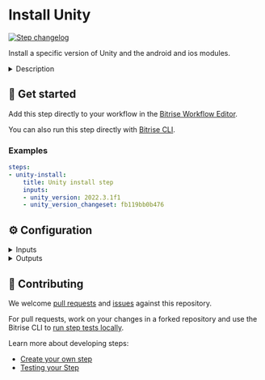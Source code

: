 # Install Unity

[![Step changelog](https://shields.io/github/v/release/bitrise-steplib/bitrise-step-unity-install?include_prereleases&label=changelog&color=blueviolet)](https://github.com/bitrise-steplib/bitrise-step-unity-install/releases)

Install a specific version of Unity and the android and ios modules.


<details>
<summary>Description</summary>

This step involves setting up the Unity development environment within the pipeline.

It ensures that the required version of Unity is correctly installed and configured,
enabling seamless building and testing of the project.

The process includes downloading the Unity installer for the desired version,
executing the installer with specified arguments to install Unity components,
and validating the successful installation.

Extracting Version and Changeset from Unity download URL. The Unity download URLs contain the version and 
changeset information in the following format:

https://download.unity3d.com/download_unity/{changeset}/{filename}

Where:
- {changeset}: The unique identifier for the changeset.
- {filename}: The name of the Unity installer file.

An example URL:
https://download.unity3d.com/download_unity/fbf46ad88f3d/UnityDownloadAssistant-2023.1.11f1.dmg

In this URL, the version is **2023.1.11f1** and the changeset is **fbf46ad88f3d**.

Parameters from the URL:
 unity_version: 2023.1.11f1
 unity_version_changeset: fbf46ad88f3d

More details: https://unity.com/download

</details>

## 🧩 Get started

Add this step directly to your workflow in the [Bitrise Workflow Editor](https://devcenter.bitrise.io/steps-and-workflows/steps-and-workflows-index/).

You can also run this step directly with [Bitrise CLI](https://github.com/bitrise-io/bitrise).

### Examples

```yaml
steps:
- unity-install:
    title: Unity install step
    inputs:
    - unity_version: 2022.3.1f1
    - unity_version_changeset: fb119bb0b476
```

## ⚙️ Configuration

<details>
<summary>Inputs</summary>

| Key | Description | Flags | Default |
| --- | --- | --- | --- |
| `unity_version` | The version of the Unity engine used for building the project. It ensures that the project runs as intended on the specified Unity version.  | required |  |
| `unity_version_changeset` | The Unity changeset ID or hash for the used Unity version. It ensures that the project runs as intended on the specified Unity version.  | required |  |
</details>

<details>
<summary>Outputs</summary>
There are no outputs defined in this step
</details>

## 🙋 Contributing

We welcome [pull requests](https://github.com/bitrise-steplib/bitrise-step-unity-install/pulls) and [issues](https://github.com/bitrise-steplib/bitrise-step-unity-install/issues) against this repository.

For pull requests, work on your changes in a forked repository and use the Bitrise CLI to [run step tests locally](https://devcenter.bitrise.io/bitrise-cli/run-your-first-build/).

Learn more about developing steps:

- [Create your own step](https://devcenter.bitrise.io/contributors/create-your-own-step/)
- [Testing your Step](https://devcenter.bitrise.io/contributors/testing-and-versioning-your-steps/)
